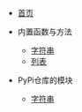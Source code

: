 * [首页](python3/README)

* 内置函数与方法

  * [字符串](python3/string)
  * [列表](python3/list)

* PyPi仓库的模块

  * [字符串](python3/wxpython)
